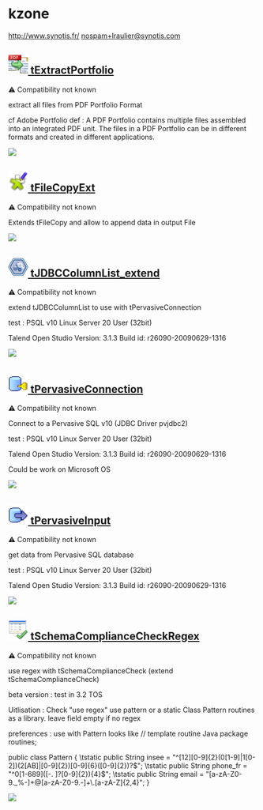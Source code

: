 # kzone
  <http://www.synotis.fr/>
  <nospam+lraulier@synotis.com>

## <a href='./components/tExtractPortfolio/readme.md'><img src='./components/tExtractPortfolio/logo.jpg' width='40' height='40'> tExtractPortfolio</a>
 :warning: Compatibility not known

extract all files from PDF Portfolio Format 

cf Adobe Portfolio def : A PDF Portfolio contains multiple files assembled into an integrated PDF unit. The files in a PDF Portfolio can be in different formats and created in different applications.



<img src='./components/tExtractPortfolio/sample.jpg'>

## <a href='./components/tFileCopyExt/readme.md'><img src='./components/tFileCopyExt/logo.jpg' width='40' height='40'> tFileCopyExt</a>
 :warning: Compatibility not known

Extends tFileCopy and allow to append data in output File 



<img src='./components/tFileCopyExt/sample.jpg'>

## <a href='./components/tJDBCColumnList_extend/readme.md'><img src='./components/tJDBCColumnList_extend/logo.jpg' width='40' height='40'> tJDBCColumnList_extend</a>
 :warning: Compatibility not known

extend tJDBCColumnList to use with tPervasiveConnection

test :
PSQL v10 Linux Server 20 User (32bit)

Talend Open Studio
Version: 3.1.3
Build id: r26090-20090629-1316



<img src='./components/tJDBCColumnList_extend/sample.jpg'>

## <a href='./components/tPervasiveConnection/readme.md'><img src='./components/tPervasiveConnection/logo.jpg' width='40' height='40'> tPervasiveConnection</a>
 :warning: Compatibility not known

Connect to a Pervasive SQL v10 (JDBC Driver pvjdbc2)

test :
PSQL v10 Linux Server 20 User (32bit)

Talend Open Studio
Version: 3.1.3
Build id: r26090-20090629-1316

Could be work on Microsoft OS



<img src='./components/tPervasiveConnection/sample.jpg'>

## <a href='./components/tPervasiveInput/readme.md'><img src='./components/tPervasiveInput/logo.jpg' width='40' height='40'> tPervasiveInput</a>
 :warning: Compatibility not known

get data from Pervasive SQL database

test : 
PSQL v10 Linux Server 20 User (32bit) 

Talend Open Studio
Version: 3.1.3
Build id: r26090-20090629-1316
                                 



<img src='./components/tPervasiveInput/sample.jpg'>

## <a href='./components/tSchemaComplianceCheckRegex/readme.md'><img src='./components/tSchemaComplianceCheckRegex/logo.jpg' width='40' height='40'> tSchemaComplianceCheckRegex</a>
 :warning: Compatibility not known

use regex with tSchemaComplianceCheck (extend tSchemaComplianceCheck)

beta version : test in 3.2 TOS

Uitlisation :
Check "use regex"
use pattern or a static Class Pattern routines as a library.
leave field empty if no regex 

preferences :
use with Pattern looks like
// template routine Java
package routines;


public class Pattern {
\tstatic public String insee = "^[12][0-9]{2}(0[1-9]|1[0-2])(2[AB]|[0-9]{2})[0-9]{6}([0-9]{2})?$";
\tstatic public String phone_fr = "^0[1-689]([-. ]?[0-9]{2}){4}$";
\tstatic public String email = "[a-zA-Z0-9._%-]+@[a-zA-Z0-9.-]+\\.[a-zA-Z]{2,4}";
}



<img src='./components/tSchemaComplianceCheckRegex/sample.jpg'>
